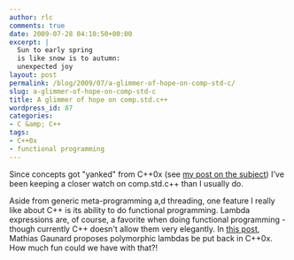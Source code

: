 ```yaml
---
author: rlc
comments: true
date: 2009-07-28 04:10:50+00:00
excerpt: |
  Sun to early spring
  is like snow is to autumn:
  unexpected joy
layout: post
permalink: /blog/2009/07/a-glimmer-of-hope-on-comp-std-c/
slug: a-glimmer-of-hope-on-comp-std-c
title: A glimmer of hope on comp.std.c++
wordpress_id: 87
categories:
- C &amp; C++
tags:
- C++0x
- functional programming
---
```


Since concepts got "yanked" from C++0x (see [my post on the subject](/blog/2009/07/no-concepts-in-c0x/)) I've been keeping a closer watch on comp.std.c++ than I usually do.

Aside from generic meta-programming a,d threading, one feature I really like about C++ is its ability to do functional programming. Lambda expressions are, of course, a favorite when doing functional programming - though currently C++ doesn't allow them very elegantly. In [this post](http://groups.google.com/group/comp.std.c++/browse_thread/thread/364c4bd6dfb8e628), Mathias Gaunard proposes polymorphic lambdas be put back in C++0x. How much fun could we have with that?!
